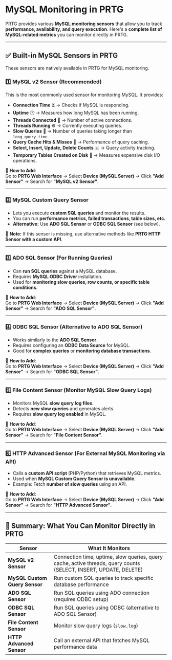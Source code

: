 # MySQL Monitoring in PRTG

PRTG provides various **MySQL monitoring sensors** that allow you to track **performance, availability, and query execution**. Here's a **complete list of MySQL-related metrics** you can monitor directly in PRTG.

---

## **✅ Built-in MySQL Sensors in PRTG**

These sensors are natively available in PRTG for MySQL monitoring.

### **1️⃣ MySQL v2 Sensor (Recommended)**

This is the most commonly used sensor for monitoring MySQL. It provides:

- **Connection Time** ⏳ → Checks if MySQL is responding.
- **Uptime** 🕒 → Measures how long MySQL has been running.
- **Threads Connected** 👥 → Number of active connections.
- **Threads Running** ⚙️ → Currently executing queries.
- **Slow Queries** 🐌 → Number of queries taking longer than `long_query_time`.
- **Query Cache Hits & Misses** 🎯 → Performance of query caching.
- **Select, Insert, Update, Delete Counts** 📊 → Query activity tracking.
- **Temporary Tables Created on Disk** 💾 → Measures expensive disk I/O operations.

📌 **How to Add**:  
Go to **PRTG Web Interface** → Select **Device (MySQL Server)** → Click **"Add Sensor"** → Search for **"MySQL v2 Sensor"**.

---

### **2️⃣ MySQL Custom Query Sensor**

- Lets you execute **custom SQL queries** and monitor the results.
- You can run **performance metrics, failed transactions, table sizes, etc.**
- **Alternative:** Use **ADO SQL Sensor** or **ODBC SQL Sensor** (see below).

📌 **Note:** If this sensor is missing, use alternative methods like **PRTG HTTP Sensor with a custom API**.

---

### **3️⃣ ADO SQL Sensor (For Running Queries)**

- Can **run SQL queries** against a MySQL database.
- Requires **MySQL ODBC Driver** installation.
- Used for **monitoring slow queries, row counts, or specific table conditions**.

📌 **How to Add**:  
Go to **PRTG Web Interface** → Select **Device (MySQL Server)** → Click **"Add Sensor"** → Search for **"ADO SQL Sensor"**.

---

### **4️⃣ ODBC SQL Sensor (Alternative to ADO SQL Sensor)**

- Works similarly to the **ADO SQL Sensor**.
- Requires configuring an **ODBC Data Source** for MySQL.
- Good for **complex queries** or **monitoring database transactions**.

📌 **How to Add**:  
Go to **PRTG Web Interface** → Select **Device (MySQL Server)** → Click **"Add Sensor"** → Search for **"ODBC SQL Sensor"**.

---

### **5️⃣ File Content Sensor (Monitor MySQL Slow Query Logs)**

- Monitors MySQL **slow query log files**.
- Detects **new slow queries** and generates alerts.
- Requires **slow query log enabled** in MySQL.

📌 **How to Add**:  
Go to **PRTG Web Interface** → Select **Device (MySQL Server)** → Click **"Add Sensor"** → Search for **"File Content Sensor"**.

---

### **6️⃣ HTTP Advanced Sensor (For External MySQL Monitoring via API)**

- Calls a **custom API script** (PHP/Python) that retrieves MySQL metrics.
- Used when **MySQL Custom Query Sensor is unavailable**.
- Example: Fetch **number of slow queries** using an API.

📌 **How to Add**:  
Go to **PRTG Web Interface** → Select **Device (MySQL Server)** → Click **"Add Sensor"** → Search for **"HTTP Advanced Sensor"**.

---

## **📌 Summary: What You Can Monitor Directly in PRTG**

| Sensor                        | What It Monitors                                                                                                  |
| ----------------------------- | ----------------------------------------------------------------------------------------------------------------- |
| **MySQL v2 Sensor**           | Connection time, uptime, slow queries, query cache, active threads, query counts (SELECT, INSERT, UPDATE, DELETE) |
| **MySQL Custom Query Sensor** | Run custom SQL queries to track specific database performance                                                     |
| **ADO SQL Sensor**            | Run SQL queries using ADO connection (requires ODBC setup)                                                        |
| **ODBC SQL Sensor**           | Run SQL queries using ODBC (alternative to ADO SQL Sensor)                                                        |
| **File Content Sensor**       | Monitor slow query logs (`slow.log`)                                                                              |
| **HTTP Advanced Sensor**      | Call an external API that fetches MySQL performance data                                                          |
